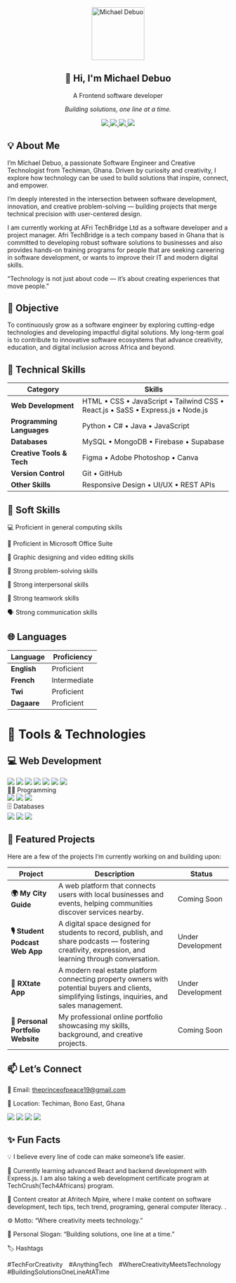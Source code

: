 <div align="center">
  <img src="https://github.com/MikeTestimony.png" width="120" alt="Michael Debuo" />
  <h2>👋 Hi, I'm Michael Debuo</h2>
  <p>A Frontend software developer</p>
  <p><em>Building solutions, one line at a time.</em></p>
</div>

 

<p align="center">
  <a href="https://www.linkedin.com/in/michael-debuo-testimony25">
    <img src="https://img.shields.io/badge/-LinkedIn-0072b1?style=for-the-badge&logo=linkedin&logoColor=white" />
  </a>
  <a href="https://github.com/MikeTestimony">
    <img src="https://img.shields.io/badge/-GitHub-181717?style=for-the-badge&logo=github&logoColor=white" />
  </a>
  <a href="https://youtube.com/@afritech-mpire">
    <img src="https://img.shields.io/badge/-YouTube-FF0000?style=for-the-badge&logo=youtube&logoColor=white" />
  </a>
  <a href="https://wa.me/233549062449">
  <img src="https://img.shields.io/badge/-WhatsApp-25D366?style=for-the-badge&logo=whatsapp&logoColor=white" />
</a>
</p>

## 💡 About Me


I’m Michael Debuo, a passionate Software Engineer and Creative Technologist from Techiman, Ghana.
Driven by curiosity and creativity, I explore how technology can be used to build solutions that inspire, connect, and empower.

I’m deeply interested in the intersection between software development, innovation, and creative problem-solving — building projects that merge technical precision with user-centered design.

I am currently working at AFri TechBridge Ltd as a software developer and a project manager. Afri TechBridge is a tech company based in Ghana that is committed to developing robust software solutions to businesses and also provides hands-on training programs for people that are seeking careering in software development, or wants to improve their IT and modern digital skills.

“Technology is not just about code — it’s about creating experiences that move people.”

## 🎯 Objective

To continuously grow as a software engineer by exploring cutting-edge technologies and developing impactful digital solutions.
My long-term goal is to contribute to innovative software ecosystems that advance creativity, education, and digital inclusion across Africa and beyond.

## 🧠 Technical Skills
| Category                  | Skills                                                                         |
| ------------------------- | ------------------------------------------------------------------------------ |
| **Web Development**       | HTML • CSS • JavaScript • Tailwind CSS • React.js • SaSS • Express.js • Node.js |
| **Programming Languages** | Python • C# • Java • JavaScript                                                |
| **Databases**             | MySQL • MongoDB • Firebase • Supabase                                                    |
| **Creative Tools & Tech** | Figma • Adobe Photoshop • Canva                                              |
| **Version Control**       | Git • GitHub                                                                   |
| **Other Skills**          | Responsive Design • UI/UX • REST APIs                                          |

## 🧠 Soft Skills

💻 Proficient in general computing skills

🧾 Proficient in Microsoft Office Suite

🎨 Graphic designing and video editing skills

🧩 Strong problem-solving skills

🤝 Strong interpersonal skills

👥 Strong teamwork skills

🗣️ Strong communication skills

## 🌐 Languages

| Language | Proficiency |
|--------------|--------------|
| **English** | Proficient |
| **French** | Intermediate |
| **Twi** | Proficient |
| **Dagaare** | Proficient |

# 🧰 Tools & Technologies
## 💻 Web Development
<div> <img src="https://img.shields.io/badge/-HTML5-E34F26?&style=for-the-badge&logo=html5&logoColor=white" /> <img src="https://img.shields.io/badge/-CSS3-1572B6?&style=for-the-badge&logo=css3&logoColor=white" /> <img src="https://img.shields.io/badge/-JavaScript-F7DF1E?&style=for-the-badge&logo=javascript&logoColor=black" /> <img src="https://img.shields.io/badge/-React-61DAFB?&style=for-the-badge&logo=react&logoColor=black" /> <img src="https://img.shields.io/badge/-Tailwind_CSS-06B6D4?&style=for-the-badge&logo=tailwindcss&logoColor=white" /> <img src="https://img.shields.io/badge/-Node.js-339933?&style=for-the-badge&logo=node.js&logoColor=white" /> <img src="https://img.shields.io/badge/-Express.js-000000?&style=for-the-badge&logo=express&logoColor=white" /> </div>
🧑‍💻 Programming
<div> <img src="https://img.shields.io/badge/-Python-3776AB?&style=for-the-badge&logo=python&logoColor=white" /> <img src="https://img.shields.io/badge/-C%23-512BD4?&style=for-the-badge&logo=c-sharp&logoColor=white" /> <img src="https://img.shields.io/badge/-Java-007396?&style=for-the-badge&logo=java&logoColor=white" /> </div>
🗄️ Databases
<div> <img src="https://img.shields.io/badge/-MySQL-4479A1?&style=for-the-badge&logo=mysql&logoColor=white" /> <img src="https://img.shields.io/badge/-MongoDB-47A248?&style=for-the-badge&logo=mongodb&logoColor=white" /> <img src="https://img.shields.io/badge/-Firebase-FFCA28?&style=for-the-badge&logo=firebase&logoColor=black" /> </div>

## 🚀 Featured Projects

Here are a few of the projects I’m currently working on and building upon:

| Project                           | Description                                                                                                                                         | Status            |
| --------------------------------- | --------------------------------------------------------------------------------------------------------------------------------------------------- | ----------------- |
| **🌍 My City Guide**              | A web platform that connects users with local businesses and events, helping communities discover services nearby.                                  | Coming Soon       |
| **🎙️ Student Podcast Web App**   | A digital space designed for students to record, publish, and share podcasts — fostering creativity, expression, and learning through conversation. | Under Development |
| **🏡 RXtate App**                 | A modern real estate platform connecting property owners with potential buyers and clients, simplifying listings, inquiries, and sales management.  | Under Development |
| **💼 Personal Portfolio Website** | My professional online portfolio showcasing my skills, background, and creative projects.                                                           | Coming Soon       |



## 📫 Let’s Connect

💌 Email: theprinceofpeace19@gmail.com

📍 Location: Techiman, Bono East, Ghana

<a href="https://github.com/MikeTestimony"><img src="https://img.shields.io/badge/GitHub-181717?style=for-the-badge&logo=github&logoColor=white" /></a>
<a href="https://www.linkedin.com/in/michael-debuo-testimony25"><img src="https://img.shields.io/badge/LinkedIn-0072b1?style=for-the-badge&logo=linkedin&logoColor=white" /></a>
<a href="https://youtube.com/@afritech-mpire"><img src="https://img.shields.io/badge/YouTube-FF0000?style=for-the-badge&logo=youtube&logoColor=white" /></a>
<a href="https://wa.me/233549062449">
  <img src="https://img.shields.io/badge/-WhatsApp-25D366?style=for-the-badge&logo=whatsapp&logoColor=white" />
</a>

## ✨ Fun Facts

💡 I believe every line of code can make someone’s life easier.

🌱 Currently learning advanced React and backend development with Express.js. I am also taking a web development certificate program at TechCrush(Tech4Africans) program.

🎥 Content creator at Afritech Mpire, where I make content on software development, tech tips, tech trend, programing, general computer literacy. 
.

⚙️ Motto: “Where creativity meets technology.”

🧩 Personal Slogan: “Building solutions, one line at a time.”

🏷️ Hashtags

#TechForCreativity #AnythingTech #WhereCreativityMeetsTechnology #BuildingSolutionsOneLineAtATime
